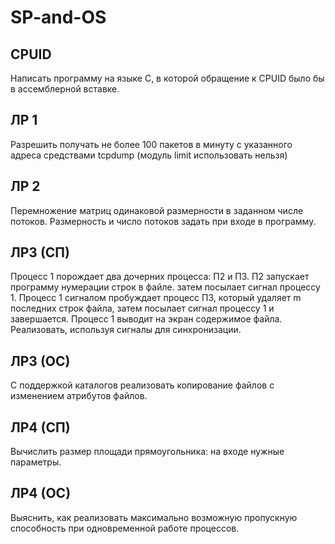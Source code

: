 # SP-and-OS
## CPUID
Написать программу на языке С, в которой обращение к CPUID было бы в ассемблерной вставке.
## ЛР 1
Разрешить получать не более 100 пакетов в минуту с указанного адреса средствами tcpdump (модуль limit использовать нельзя)
## ЛР 2
Перемножение матриц одинаковой размерности в заданном числе потоков. Размерность и число потоков задать при входе в программу.
## ЛР3 (СП)
Процесс 1 порождает два дочерних процесса: П2 и П3. П2 запускает программу нумерации строк в файле. затем посылает сигнал процессу 1. Процесс 1 сигналом
пробуждает процесс П3, который удаляет m последних строк файла, затем посылает сигнал процессу 1 и завершается. Процесс 1 выводит на экран содержимое файла. Реализовать, используя сигналы для синхронизации.
## ЛР3 (ОС)
С поддержкой каталогов реализовать копирование файлов с изменением атрибутов файлов.
## ЛР4 (СП)
Вычислить размер площади прямоугольника: на входе нужные параметры.
## ЛР4 (ОС)
Выяснить, как реализовать максимально возможную пропускную способность при одновременной работе процессов.
